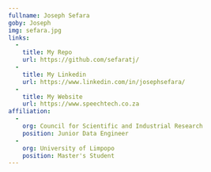```yaml
---
fullname: Joseph Sefara
goby: Joseph
img: sefara.jpg
links:
  -
    title: My Repo
    url: https://github.com/sefaratj/
  -
    title: My Linkedin
    url: https://www.linkedin.com/in/josephsefara/
  -
    title: My Website
    url: https://www.speechtech.co.za
affiliation:
  -
    org: Council for Scientific and Industrial Research
    position: Junior Data Engineer
  -
    org: University of Limpopo
    position: Master's Student
---
```

